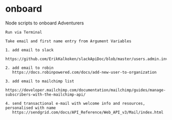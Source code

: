 # onboard
Node scripts to onboard Adventurers

    Run via Terminal

    Take email and first name entry from Argument Variables

    1. add email to slack
       https://github.com/ErikKalkoken/slackApiDoc/blob/master/users.admin.invite.md
       
    2. add email to robin
       https://docs.robinpowered.com/docs/add-new-user-to-organization
       
    3. add email to mailchimp list
       https://developer.mailchimp.com/documentation/mailchimp/guides/manage-subscribers-with-the-mailchimp-api/
       
    4. send transactional e-mail with welcome info and resources, personalised with name
       https://sendgrid.com/docs/API_Reference/Web_API_v3/Mail/index.html
